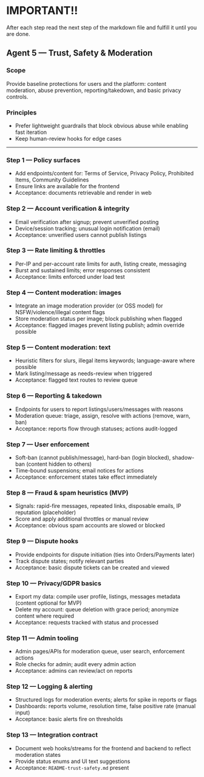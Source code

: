 # IMPORTANT!!
After each step read the next step of the markdown file  and fulfill it until you are done.

## Agent 5 — Trust, Safety & Moderation

### Scope
Provide baseline protections for users and the platform: content moderation, abuse prevention, reporting/takedown, and basic privacy controls.

### Principles
- Prefer lightweight guardrails that block obvious abuse while enabling fast iteration
- Keep human-review hooks for edge cases

---

### Step 1 — Policy surfaces
- Add endpoints/content for: Terms of Service, Privacy Policy, Prohibited Items, Community Guidelines
- Ensure links are available for the frontend
- Acceptance: documents retrievable and render in web

### Step 2 — Account verification & integrity
- Email verification after signup; prevent unverified posting
- Device/session tracking; unusual login notification (email)
- Acceptance: unverified users cannot publish listings

### Step 3 — Rate limiting & throttles
- Per-IP and per-account rate limits for auth, listing create, messaging
- Burst and sustained limits; error responses consistent
- Acceptance: limits enforced under load test

### Step 4 — Content moderation: images
- Integrate an image moderation provider (or OSS model) for NSFW/violence/illegal content flags
- Store moderation status per image; block publishing when flagged
- Acceptance: flagged images prevent listing publish; admin override possible

### Step 5 — Content moderation: text
- Heuristic filters for slurs, illegal items keywords; language-aware where possible
- Mark listing/message as needs-review when triggered
- Acceptance: flagged text routes to review queue

### Step 6 — Reporting & takedown
- Endpoints for users to report listings/users/messages with reasons
- Moderation queue: triage, assign, resolve with actions (remove, warn, ban)
- Acceptance: reports flow through statuses; actions audit-logged

### Step 7 — User enforcement
- Soft-ban (cannot publish/message), hard-ban (login blocked), shadow-ban (content hidden to others)
- Time-bound suspensions; email notices for actions
- Acceptance: enforcement states take effect immediately

### Step 8 — Fraud & spam heuristics (MVP)
- Signals: rapid-fire messages, repeated links, disposable emails, IP reputation (placeholder)
- Score and apply additional throttles or manual review
- Acceptance: obvious spam accounts are slowed or blocked

### Step 9 — Dispute hooks
- Provide endpoints for dispute initiation (ties into Orders/Payments later)
- Track dispute states; notify relevant parties
- Acceptance: basic dispute tickets can be created and viewed

### Step 10 — Privacy/GDPR basics
- Export my data: compile user profile, listings, messages metadata (content optional for MVP)
- Delete my account: queue deletion with grace period; anonymize content where required
- Acceptance: requests tracked with status and processed

### Step 11 — Admin tooling
- Admin pages/APIs for moderation queue, user search, enforcement actions
- Role checks for admin; audit every admin action
- Acceptance: admins can review/act on reports

### Step 12 — Logging & alerting
- Structured logs for moderation events; alerts for spike in reports or flags
- Dashboards: reports volume, resolution time, false positive rate (manual input)
- Acceptance: basic alerts fire on thresholds

### Step 13 — Integration contract
- Document web hooks/streams for the frontend and backend to reflect moderation states
- Provide status enums and UI text suggestions
- Acceptance: `README-trust-safety.md` present


